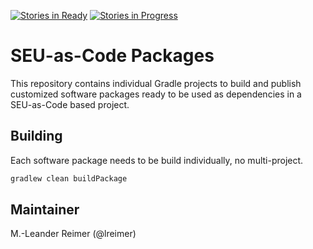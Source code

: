[![Stories in Ready](https://badge.waffle.io/seu-as-code/seu-as-code.packages.png?label=ready&title=Ready)](https://waffle.io/seu-as-code/seu-as-code.packages)
[![Stories in Progress](https://badge.waffle.io/seu-as-code/seu-as-code.packages.png?label=in%20progress&title=In%20Progress)](https://waffle.io/seu-as-code/seu-as-code.packages)

# SEU-as-Code Packages

This repository contains individual Gradle projects to build and publish customized software packages 
ready to be used as dependencies in a SEU-as-Code based project.

## Building
Each software package needs to be build individually, no multi-project.
```groovy
gradlew clean buildPackage
```

## Maintainer

M.-Leander Reimer (@lreimer)
